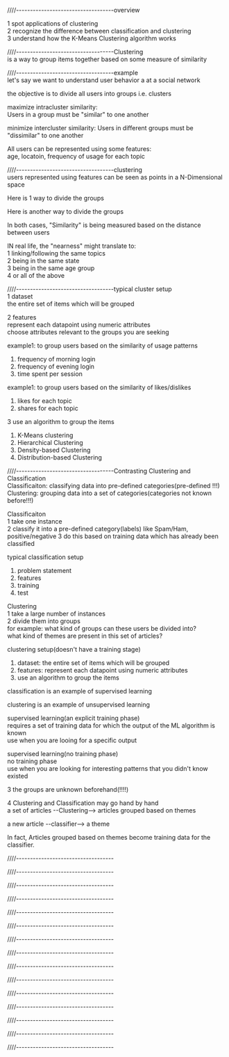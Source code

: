 
////-----------------------------------overview   

1 spot applications of clustering  
2 recognize the difference between classification and clustering   
3 understand how the K-Means Clustering algorithm works  
    

////-----------------------------------Clustering   
is a way to group items together based on some measure of similarity    



////-----------------------------------example   
let's say we want to understand user behavior a at a social network    

the objective is to divide all users into groups i.e. clusters  

maximize intracluster similarity:  
Users in a group must be "similar" to one another   

minimize intercluster similarity: 
Users in different groups must be "dissimilar" to one another   

All users can be represented using some features:    
age, locatoin, frequency of usage for each topic    


////-----------------------------------clustering    
users represented using features can be seen as points in a N-Dimensional space   

Here is 1 way to divide the groups   

Here is another way to divide the groups   

In both cases, "Similarity" is being measured based on the distance between users   

IN real life, the "nearness" might translate to:  
1 linking/following the same topics   
2 being in the same state  
3 being in the same age group   
4 or all of the above   

////-----------------------------------typical cluster setup   
1 dataset   
the entire set of items which will be grouped   

2 features   
represent each datapoint using numeric attributes  
choose attributes relevant to the groups you are seeking  

example1: to group users based on the similarity of usage patterns   
1) frequency of morning login  
2) frequency of evening login  
3) time spent per session   

example1: to group users based on the similarity of likes/dislikes   
1) likes for each topic  
2) shares for each topic  


3 use an algorithm to group the items  
1) K-Means clustering   
2) Hierarchical Clustering   
3) Density-based Clustering  
4) Distribution-based Clustering    







////-----------------------------------Contrasting Clustering and Classification   
Classificaiton: classifying data into pre-defined categories(pre-defined !!!)   
Clustering: grouping data into a set of categories(categories not known before!!!)     


Classificaiton    
1 take one instance   
2 classify it into a pre-defined category(labels)   like Spam/Ham,   positive/negative
3 do this based on training data which has already been classified   

typical classification setup
1) problem statement  
2) features   
3) training   
4) test   

Clustering  
1 take a large number of instances   
2 divide them into groups   
for example:
what kind of groups can these users be divided into?    
what kind of themes are present in this set of articles?  


clustering setup(doesn't have a training stage)   
1) dataset: the entire set of items which will be grouped   
2) features: represent each datapoint using numeric attributes  
3) use an algorithm to group the items   

classification is an example of supervised learning    

clustering is an example of unsupervised learning   


supervised learning(an explicit training phase)   
requires a set of training data for which the output of the ML algorithm is known   
use when you are looing for a specific output

supervised learning(no training phase)   
no training phase   
use when you are looking for interesting patterns that you didn't know existed   

3 the groups are unknown beforehand(!!!!)   


4 Clustering and Classification may go hand by hand   
a set of articles  --Clustering-->   articles grouped based on themes    

a new article --classifier-->  a theme  

In fact, Articles grouped based on themes become training data for the classifier.   

////-----------------------------------





////-----------------------------------





////-----------------------------------




////-----------------------------------




////-----------------------------------





////-----------------------------------





////-----------------------------------




////-----------------------------------




////-----------------------------------





////-----------------------------------





////-----------------------------------




////-----------------------------------




////-----------------------------------





////-----------------------------------





////-----------------------------------


